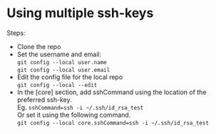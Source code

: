 # Using multiple ssh-keys

Steps:
- Clone the repo
- Set the username and email: \
`git config --local user.name` \
`git config --local user.email`
- Edit the config file for the local repo  \
`git config --local --edit`
- In the [core] section, add sshCommand using the location of the preferred ssh-key. \
Eg. `sshCommand=ssh -i ~/.ssh/id_rsa_test` \
Or set it using the following command. \
`git config --local core.sshCommand=ssh -i ~/.ssh/id_rsa_test`
